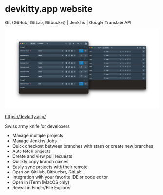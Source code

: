 # devkitty.app website

Git (GitHub, GitLab, Bitbucket) | Jenkins | Google Translate API

[![devkitty](public/images/GitHub-App-Demo.png)](https://devkitty.app/)

<https://devkitty.app/>

Swiss army knife for developers

- Manage multiple projects
- Manage Jenkins Jobs
- Quick checkout between branches with stash or create new branches
- Auto fetch projects
- Create and view pull requests
- Quickly copy branch names
- Easily sync projects with their remote
- Open on GitHub, Bitbucket, GitLab...
- Integration with your favorite IDE or code editor
- Open in iTerm (MacOS only)
- Reveal in Finder/File Explorer
